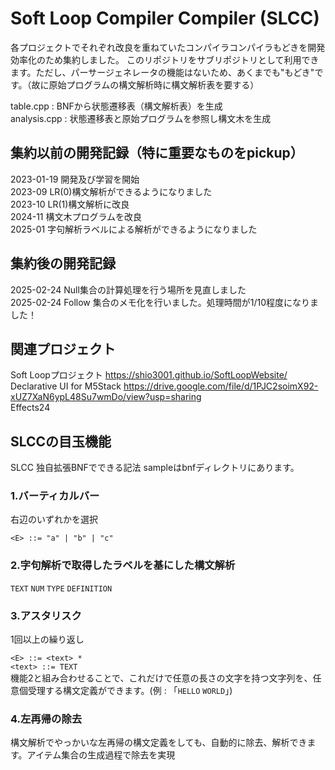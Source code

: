# Soft Loop Compiler Compiler (SLCC)

各プロジェクトでそれぞれ改良を重ねていたコンパイラコンパイラもどきを開発効率化のため集約しました。
このリポジトリをサブリポジトリとして利用できます。ただし、パーサージェネレータの機能はないため、あくまでも"もどき"です。（故に原始プログラムの構文解析時に構文解析表を要する）

table.cpp : BNFから状態遷移表（構文解析表）を生成<br/>
analysis.cpp : 状態遷移表と原始プログラムを参照し構文木を生成 <br/>

## 集約以前の開発記録（特に重要なものをpickup）
2023-01-19 開発及び学習を開始</br>
2023-09 LR(0)構文解析ができるようになりました </br>
2023-10 LR(1)構文解析に改良</br>
2024-11 構文木プログラムを改良</br>
2025-01 字句解析ラベルによる解析ができるようになりました</br>

## 集約後の開発記録
2025-02-24 Null集合の計算処理を行う場所を見直しました </br>
2025-02-24 Follow 集合のメモ化を行いました。処理時間が1/10程度になりました！ </br>

## 関連プロジェクト
Soft Loopプロジェクト https://shio3001.github.io/SoftLoopWebsite/  </br>
Declarative UI for M5Stack https://drive.google.com/file/d/1PJC2soimX92-xUZ7XaN6ypL48Su7wmDo/view?usp=sharing </br>
Effects24 </br>

## SLCCの目玉機能
SLCC 独自拡張BNFでできる記法
sampleはbnfディレクトリにあります。

### 1.バーティカルバー
右辺のいずれかを選択

`<E> ::= "a" | "b" | "c"`

### 2.字句解析で取得したラベルを基にした構文解析
`TEXT` `NUM` `TYPE` `DEFINITION`

### 3.アスタリスク
1回以上の繰り返し

`<E> ::= <text> * ` </br>
`<text> ::= TEXT` </br>
機能2と組み合わせることで、これだけで任意の長さの文字を持つ文字列を、任意個受理する構文定義ができます。(例 : 「`HELLO` `WORLD`」)

### 4.左再帰の除去
構文解析でやっかいな左再帰の構文定義をしても、自動的に除去、解析できます。アイテム集合の生成過程で除去を実現


